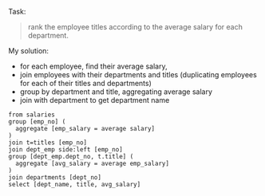 Task:

> rank the employee titles according to the average salary for each department.

My solution:
- for each employee, find their average salary,
- join employees with their departments and titles (duplicating employees for each of their titles and departments)
- group by department and title, aggregating average salary
- join with department to get department name

```prql
from salaries
group [emp_no] (
  aggregate [emp_salary = average salary]
)
join t=titles [emp_no]
join dept_emp side:left [emp_no]
group [dept_emp.dept_no, t.title] (
  aggregate [avg_salary = average emp_salary]
)
join departments [dept_no]
select [dept_name, title, avg_salary]
```
